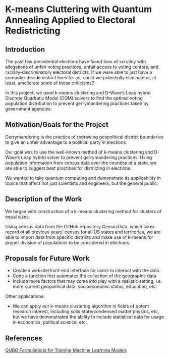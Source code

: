 # K-means Cluttering with Quantum Annealing Applied to Electoral Redistricting



## Introduction
The past few presidential elections have faced tons of scrutiny with allegations of unfair voting practices, unfair access to voting centers, and racially-discriminatory electoral districts. If we were able to just have a computer decide district lines for us, could we potentially eliminate or, at least, ameliorate some of these criticisms? 

In this project, we used k-means clustering and D-Wave’s Leap hybrid Discrete Quadratic Model (DQM) solvers to find the optimal voting population distribution to prevent gerrymandering practices taken by government agencies.


## Motivation/Goals for the Project

Gerrymandering is the practice of redrawing geopolitical district boundaries to give an unfair advantage to a political party in elections. 

Our goal was to use the well-known method of k-means clustering and D-Wave’s Leap hybrid solver to prevent gerrymandering practices. Using population information from census data over the counties of a state, we are able to suggest best practices for districting in elections. 

We wanted to take quantum computing and demonstrate its applicability in topics that affect not just scientists and engineers, but the general public. 



## Description of the Work

We began with construction of a k-means clustering method for clusters of equal sizes. 

Using census data from the GitHub repository CensusData, which takes record of all previous years’ census for all US states and territories, we are able to import data from specific districts and make use of k-means for proper division of populations to be considered in elections. 


## Proposals for Future Work

* Create a website/front-end interface for users to interact with the data
* Code a function that automates the collection of the geographic data
* Include more factors that may come into play with a realistic setting, i.e. more current geopolitical data, socioeconomic status, education, etc.

Other applications:
* We can apply our k-means clustering algorithm in fields of potent research interest, including solid state/condensed matter physics, etc, but we have demonstrated the ability to include statistical data for usage in economics, political science, etc. 


## References
[QUBO Formulations for Training Machine Learning
Models](https://arxiv.org/pdf/2008.02369.pdf)
